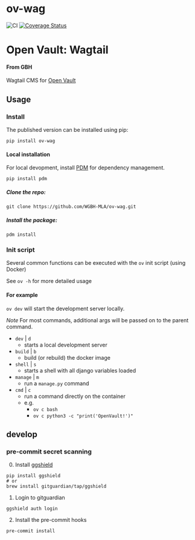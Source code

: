 # ov-wag

![CI](https://github.com/WGBH-MLA/ov-wag/actions/workflows/CI.yml/badge.svg) [![Coverage Status](https://coveralls.io/repos/github/WGBH-MLA/ov-wag/badge.svg)](https://coveralls.io/github/WGBH-MLA/ov-wag)

# Open Vault: Wagtail
#### From GBH
Wagtail CMS for [Open Vault](https://openvault.wgbh.org/)

## Usage
### Install
The published version can be installed using pip:

`pip install ov-wag`

#### Local installation
For local devopment, install [PDM](https://pdm.fming.dev/) for dependency management.

`pip install pdm`

##### Clone the repo:
`git clone https://github.com/WGBH-MLA/ov-wag.git`

##### Install the package:
`pdm install` 

### Init script

Several common functions can be executed with the `ov` init script (using Docker)

See `ov -h` for more detailed usage

#### For example

`ov dev` will start the development server locally.

_Note_ For most commands, additional args will be passed on to the parent command.

- `dev` | `d`
  - starts a local development server
- `build` | `b`
  - build (or rebuild) the docker image
- `shell` | `s`
  - starts a shell with all django variables loaded
- `manage` | `m`
  - run a `manage.py` command
- `cmd` | `c`
  - run a command directly on the container
  - e.g.
    - `ov c bash`
    - `ov c python3 -c "print('OpenVault!')"`


## develop

### pre-commit secret scanning

0. Install [ggshield](https://docs.gitguardian.com/ggshield-docs/getting-started)

```shell
pip install ggshield
# or
brew install gitguardian/tap/ggshield
```

1. Login to gitguardian

```shell
ggshield auth login
```

2. Install the pre-commit hooks

```shell
pre-commit install
```